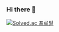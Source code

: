 ### Hi there 👋

[![Solved.ac
프로필](http://mazassumnida.wtf/api/generate_badge?boj=skfo8gmlakd)](https://solved.ac/profile/skfo8gmlakd)
